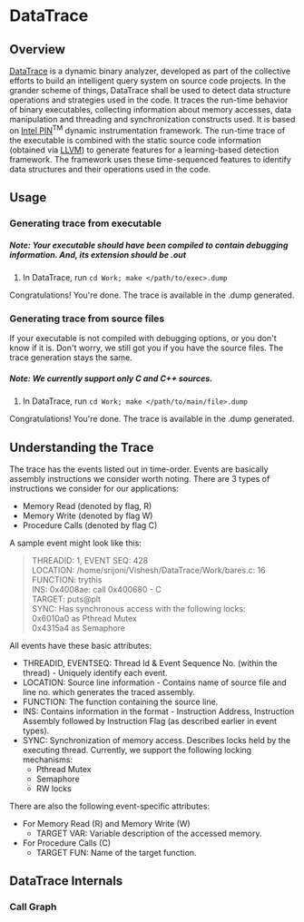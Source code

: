 # DataTrace

## Overview
[DataTrace] is a dynamic binary analyzer, developed as part of the collective efforts to build an intelligent query system on source code projects. In the grander scheme of things, DataTrace shall be used to detect data structure operations and strategies used in the code.
It traces the run-time behavior of binary executables, collecting information about memory accesses, data manipulation and threading and synchronization constructs used. It is based on [Intel PIN]<sup>TM</sup> dynamic instrumentation framework.
The run-time trace of the executable is combined with the static source code information (obtained via [LLVM]) to generate features for a learning-based detection framework. The framework uses these time-sequenced features to identify data structures and their operations used in the code.

## Usage
### Generating trace from executable  
##### **Note: Your executable should have been compiled to contain debugging information. And, its extension should be .out**
1. In DataTrace, run `cd Work; make </path/to/exec>.dump`

Congratulations! You're done. The trace is available in the .dump generated.  
### Generating trace from source files
If your executable is not compiled with debugging options, or you don't know if it is. Don't worry, we still got you if you have the source files. The trace generation stays the same. 
##### **Note: We currently support only C and C++ sources.**
1. In DataTrace, run `cd Work; make </path/to/main/file>.dump`

Congratulations! You're done. The trace is available in the .dump generated.  

## Understanding the Trace
The trace has the events listed out in time-order. 
Events are basically assembly instructions we consider worth noting. 
There are 3 types of instructions we consider for our applications:
* Memory Read (denoted by flag, R)
* Memory Write (denoted by flag W)
* Procedure Calls (denoted by flag C)

A sample event might look like this:
> THREADID: 1, EVENT SEQ: 428  
> LOCATION: /home/srijoni/Vishesh/DataTrace/Work/bares.c: 16  
> FUNCTION: trythis  
> INS: 0x4008ae: call 0x400680 - C  
> TARGET: puts@plt  
> SYNC: Has synchronous access with the following locks:  
> 0x6010a0 as Pthread Mutex  
> 0x4315a4 as Semaphore  

All events have these basic attributes:
* THREADID, EVENTSEQ: Thread Id & Event Sequence No. (within the thread) - Uniquely identify each event.
* LOCATION: Source line information - Contains name of source file and line no. which generates the traced assembly.
* FUNCTION: The function containing the source line. 
* INS: Contains information in the format - Instruction Address, Instruction Assembly followed by Instruction Flag (as described earlier in event types).
* SYNC: Synchronization of memory access. Describes locks held by the executing thread. Currently, we support the following locking mechanisms: 
	* Pthread Mutex
	* Semaphore
	* RW locks

There are also the following event-specific attributes:
* For Memory Read \(R\) and Memory Write (W)
	* TARGET VAR: Variable description of the accessed memory.
* For Procedure Calls \(C\)
	* TARGET FUN: Name of the target function.

## DataTrace Internals

### Call Graph

[DataTrace]: <https://github.com/TheGrayFrost/DataTrace>
[Intel PIN]: <https://software.intel.com/en-us/articles/pin-a-dynamic-binary-instrumentation-tool>
[LLVM]: <https://llvm.org/>
